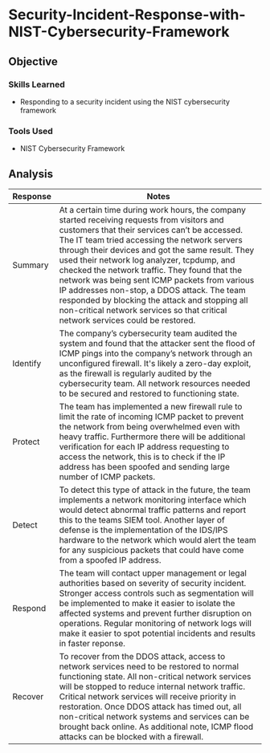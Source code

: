 # Security-Incident-Response-with-NIST-Cybersecurity-Framework

## Objective

### Skills Learned
- Responding to a security incident using the NIST cybersecurity framework

### Tools Used
- NIST Cybersecurity Framework

## Analysis

| Response | Notes |
| --- | --- |
| Summary | At a certain time during work hours, the company started receiving requests from visitors and customers that their services can’t be accessed. The IT team tried accessing the network servers through their devices and got the same result. They used their network log analyzer, tcpdump, and checked the network traffic. They found that the network was being sent ICMP packets from various IP addresses non-stop, a DDOS attack. The team responded by blocking the attack and stopping all non-critical network services so that critical network services could be restored.  |
| Identify | The company’s cybersecurity team audited the system and found that the attacker sent the flood of ICMP pings into the company’s network through an unconfigured firewall. It's likely a zero-day exploit, as the firewall is regularly audited by the cybersecurity team. All network resources needed to be secured and restored to functioning state. |
| Protect | The team has implemented a new firewall rule to limit the rate of incoming ICMP packet to prevent the network from being overwhelmed even with heavy traffic. Furthermore there will be additional verification for each IP address requesting to access the network, this is to check if the IP address has been spoofed and sending large number of ICMP packets. |
| Detect | To detect this type of attack in the future, the team implements a network monitoring interface which would detect abnormal traffic patterns and report this to the teams SIEM tool. Another layer of defense is the implementation of the IDS/IPS hardware to the network which would alert the team for any suspicious packets that could have come from a spoofed IP address. |
| Respond | The team will contact upper management or legal authorities based on severity of security incident. Stronger access controls such as segmentation will be implemented to make it easier to isolate the affected systems and prevent further disruption on operations. Regular monitoring of network logs will make it easier to spot potential incidents and results in faster reponse. |
| Recover | To recover from the DDOS attack, access to network services need to be restored to normal functioning state. All non-critical network services will be stopped to reduce internal network traffic. Critical network services will receive priority in restoration. Once DDOS attack has timed out, all non-critical network systems and services can be brought back online. As additional note, ICMP flood attacks can be blocked with a firewall. |
